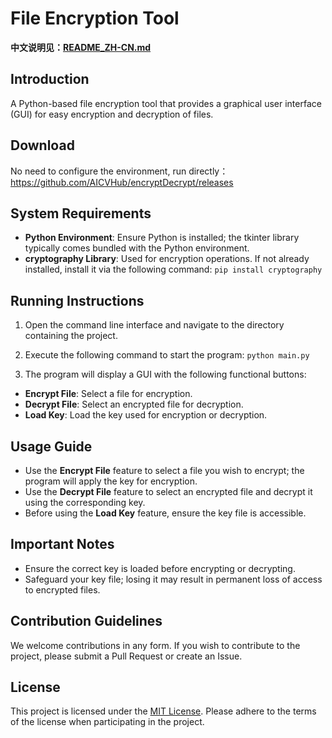 # File Encryption Tool
**中文说明见：[README_ZH-CN.md](https://github.com/AICVHub/encryptDecrypt/blob/main/README_ZH-CN.md)** 

## Introduction
A Python-based file encryption tool that provides a graphical user interface (GUI) for easy encryption and decryption of files.

## Download
No need to configure the environment, run directly： https://github.com/AICVHub/encryptDecrypt/releases

## System Requirements
- **Python Environment**: Ensure Python is installed; the tkinter library typically comes bundled with the Python environment.
- **cryptography Library**: Used for encryption operations. If not already installed, install it via the following command:
`pip install cryptography`


## Running Instructions
1. Open the command line interface and navigate to the directory containing the project.
2. Execute the following command to start the program:
`python main.py`

3. The program will display a GUI with the following functional buttons:
- **Encrypt File**: Select a file for encryption.
- **Decrypt File**: Select an encrypted file for decryption.
- **Load Key**: Load the key used for encryption or decryption.

## Usage Guide
- Use the **Encrypt File** feature to select a file you wish to encrypt; the program will apply the key for encryption.
- Use the **Decrypt File** feature to select an encrypted file and decrypt it using the corresponding key.
- Before using the **Load Key** feature, ensure the key file is accessible.

## Important Notes
- Ensure the correct key is loaded before encrypting or decrypting.
- Safeguard your key file; losing it may result in permanent loss of access to encrypted files.

## Contribution Guidelines
We welcome contributions in any form. If you wish to contribute to the project, please submit a Pull Request or create an Issue.

## License
This project is licensed under the [MIT License](LICENSE). Please adhere to the terms of the license when participating in the project.